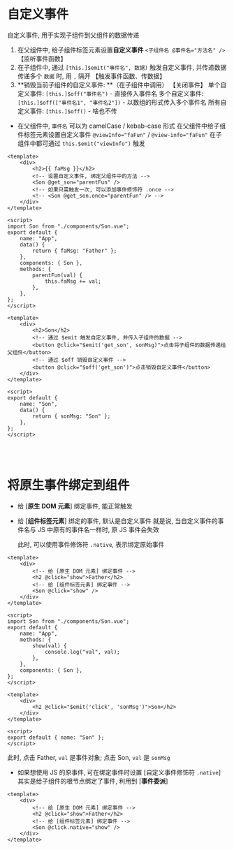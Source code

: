 # 自定义事件

自定义事件, 用于实现子组件到父组件的数据传递

1. 在父组件中, 给子组件标签元素设置**自定义事件** `<子组件名 @事件名="方法名" />` 【监听事件函数】
2. 在子组件中, 通过 `[this.]$emit("事件名", 数据)` 触发自定义事件, 并传递数据
   传递多个 `数据` 时, 用 `,` 隔开 【触发事件函数、传数据】
3. **销毁当前子组件的自定义事件: **（在子组件中调用） 【关闭事件】
   单个自定义事件: `[this.]$off("事件名")` - 直接传入事件名
   多个自定义事件: `[this.]$off(["事件名1", "事件名2"])` - 以数组的形式传入多个事件名
   所有自定义事件: `[this.]$off()` - 啥也不传

-   在父组件中, `事件名` 可以为 camelCase / kebab-case 形式
    在父组件中给子组件标签元素设置自定义事件 `@viewInfo="faFun"` / `@view-info="faFun"`
    在子组件中都可通过 `this.$emit("viewInfo")` 触发

```vue
<template>
    <div>
        <h2>{{ faMsg }}</h2>
        <!-- 设置自定义事件, 绑定父组件中的方法 -->
        <Son @get_son="parentFun" />
        <!-- 如果只需触发一次, 可以添加事件修饰符 .once -->
        <!-- <Son @get_son.once="parentFun" /> -->
    </div>
</template>

<script>
import Son from "./components/Son.vue";
export default {
    name: "App",
    data() {
        return { faMsg: "Father" };
    },
    components: { Son },
    methods: {
        parentFun(val) {
            this.faMsg += val;
        },
    },
};
</script>
```

```vue
<template>
    <div>
        <h2>Son</h2>
        <!-- 通过 $emit 触发自定义事件, 并传入子组件的数据 -->
        <button @click="$emit('get_son', sonMsg)">点击将子组件的数据传递给父组件</button>
        <!-- 通过 $off 销毁自定义事件 -->
        <button @click="$off('get_son')">点击销毁自定义事件</button>
    </div>
</template>

<script>
export default {
    name: "Son",
    data() {
        return { sonMsg: "Son" };
    },
};
</script>
```

<br><br>

# 将原生事件绑定到组件

-   给 [**原生 DOM 元素**] 绑定事件, 能正常触发

-   给 [**组件标签元素**] 绑定的事件, 默认是自定义事件
    就是说, 当自定义事件的事件名与 JS 中原有的事件名一样时, 原 JS 事件会失效

    此时, 可以使用事件修饰符 `.native`, 表示绑定原始事件

```vue
<template>
    <div>
        <!-- 给 [原生 DOM 元素] 绑定事件 -->
        <h2 @click="show">Father</h2>
        <!-- 给 [组件标签元素] 绑定事件 -->
        <Son @click="show" />
    </div>
</template>

<script>
import Son from "./components/Son.vue";
export default {
    name: "App",
    methods: {
        show(val) {
            console.log("val", val);
        },
    },
    components: { Son },
};
</script>
```

```vue
<template>
    <div>
        <h2 @click="$emit('click', 'sonMsg')">Son</h2>
    </div>
</template>

<script>
export default { name: "Son" };
</script>
```

此时, 点击 Father, `val` 是事件对象; 点击 Son, `val` 是 `sonMsg`

-   如果想使用 JS 的原事件, 可在绑定事件时设置 [自定义事件修饰符 `.native`]
    其实是给子组件的根节点绑定了事件, 利用到 [**事件委派**]

```vue
<template>
    <div>
        <!-- 给 [原生 DOM 元素] 绑定事件 -->
        <h2 @click="show">Father</h2>
        <!-- 给 [组件标签元素] 绑定事件 -->
        <Son @click.native="show" />
    </div>
</template>
```

<br>
